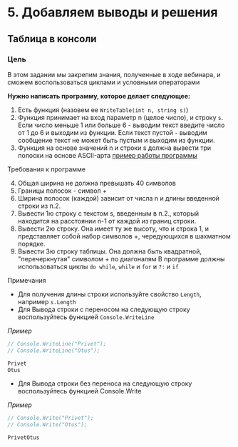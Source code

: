 # 5. Добавляем выводы и решения

## Таблица в консоли

### Цель

В этом задании мы закрепим знания, полученные в ходе вебинара, и сможем воспользоваться циклами и условными операторами

**Нужно написать программу, которое делает следующее:**

1. Есть функция (назовем ее `WriteTable(int n, string s)`)
2. Функция принимает на вход параметр n (целое число), и строку `s`. Если число меньше 1 или больше 6 - выводим текст введите число от 1 до 6 и выходим из функции. Если текст пустой - выводим сообщение текст не может быть пустым и выходим из функции.
3. Функция на основе значений n и строки s должна вывести три полоски на основе ASCII-арта
[пример работы программы](https://ctrl.vi/i/l4dirSXvD)

Требования к программе

4. Общая ширина не должна превышать 40 символов
5. Границы полосок - символ +
6. Ширина полосок (каждой) зависит от числа n и длины введенной строки из п.2.
7. Вывести 1ю строку с текстом s, введенным в п.2., который находится на расстоянии n-1 от каждой из границ строки.
8. Вывести 2ю строку. Она имеет ту же высоту, что и строка 1, и представляет собой набор символов +, чередующихся в шахматном порядке.
9. Вывести 3ю строку таблицы. Она должна быть квадратной, "перечеркнутая" символом + по диагоналям
В программе должны использоваться циклы `do while`, `while` и `for` и `?:` и `if`

Примечания
* Для получения длины строки используйте свойство `Length`, например `s.Length`
* Для Вывода строки с переносом на следующую строку воспользуйтесь функцией `Console.WriteLine`

_Пример_

```csharp
// Console.WriteLine("Privet");
// Console.WriteLine("Otus");

Privet
Otus
```
* Для Вывода строки без переноса на следующую строку воспользуйтесь функцией Console.Write

_Пример_

```csharp
// Console.Write("Privet");
// Console.Write("Otus");

PrivetOtus
```
